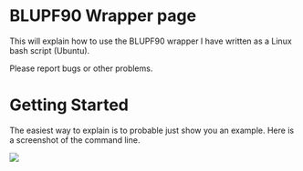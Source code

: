 # BLUPF90 Wrapper page

This will explain how to use the BLUPF90 wrapper I have written as a Linux bash script (Ubuntu). 

Please report bugs or other problems. 

# Getting Started

The easiest way to explain is to probable just show you an example. Here is a screenshot of the command line. 

![](/Screenshots/blupf90_wrapper_sh.png)




